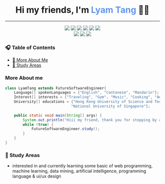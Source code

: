 <div align="center">
<h1> Hi my friends, I'm <font color="#6495ed">Lyam Tang</font> 👋🏼</h1>
</div>

---

<div align="center">
<img src="https://img.shields.io/badge/Code-Java-informational?style=flat&logo=java">
<img src="https://img.shields.io/badge/Code-C%2B%2B-informational?style=flat&logo=cplusplus&logoColor=%23659ad2">
<img src="https://img.shields.io/badge/Code-Python-informational?style=flat&logo=python">
<img src="https://img.shields.io/badge/Code-Go-informational?style=flat&logo=go">
<img src="https://img.shields.io/badge/Code-Scala3-informational?style=flat&logo=scala&logoColor=%23d23423&color=%23d23423">
<img src="https://img.shields.io/badge/Code-MySQL-Informational?logo=mysql&color=blue"><br>
<img src="https://img.shields.io/badge/Tool-Vim-informational?style=flat&logo=vim&logoColor=%237eb450&color=%237eb450">
<img src="https://img.shields.io/badge/Tool-Hammerspoon-Informational?color=%23FFCE1B">
<img src="https://img.shields.io/badge/Tool-Git-Informational?logo=git&color=%23f15024">
</div>

### 🎧 Table of Contents

- [🪪 More About Me](#moreaboutme)
- [📑 Study Areas](#studyareas)

### More About me <a name="moreaboutme"></a>
```java
class LyamTang extends FutureSoftwareEngineer{
    Language[] spokenLanguages = {"English", "Cantonese", "Mandarin"};
    Interest[] interests = {"Traveling", "Gym", "Music", "Cooking", "Anime"};
    University[] educations = {"Hong Kong University of Science and Technology", 
                              "National University of Singapore"};
    
    public static void main(String[] args) {
        System.out.println("Hiii my friend, thank you for stopping by and wish you a good day! :)");
        while (true) {
            FutureSoftwareEngineer.study();
        }
    }
}
```

### 📑 Study Areas <a name="studyareas"></a>

- interested in and currently learning some basic of web programming, machine learning, data mining, artificial intelligence, programming language & ui/ux design
